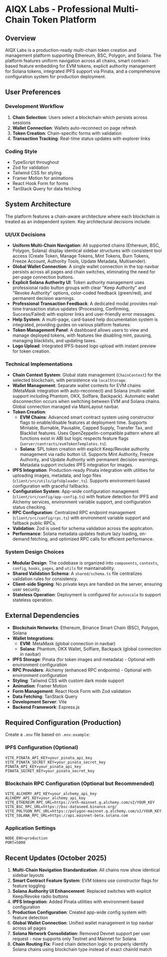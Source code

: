 # AIQX Labs - Professional Multi-Chain Token Platform

## Overview
AIQX Labs is a production-ready multi-chain token creation and management platform supporting Ethereum, BSC, Polygon, and Solana. The platform features uniform navigation across all chains, smart contract-based feature embedding for EVM tokens, explicit authority management for Solana tokens, integrated IPFS support via Pinata, and a comprehensive configuration system for production deployment.

## User Preferences
### Development Workflow
1. **Chain Selection**: Users select a blockchain which persists across sessions
2. **Wallet Connection**: Wallets auto-reconnect on page refresh
3. **Token Creation**: Chain-specific forms with validation
4. **Transaction Tracking**: Real-time status updates with explorer links

### Coding Style
- TypeScript throughout
- Zod for validation
- Tailwind CSS for styling
- Framer Motion for animations
- React Hook Form for forms
- TanStack Query for data fetching

## System Architecture
The platform features a chain-aware architecture where each blockchain is treated as an independent system. Key architectural decisions include:

### UI/UX Decisions
- **Uniform Multi-Chain Navigation**: All supported chains (Ethereum, BSC, Polygon, Solana) display identical sidebar structures with consistent tool access (Create Token, Manage Tokens, Mint Tokens, Burn Tokens, Freeze Account, Authority Tools, Update Metadata, Multisender).
- **Global Wallet Connection**: A single wallet connection in the top navbar persists across all pages and chain switches, eliminating the need for per-page connection buttons.
- **Explicit Solana Authority UI**: Token authority management uses professional radio button groups with clear "Keep Authority" and "Revoke Authority" options, color-coded feedback (green/red), and permanent decision warnings.
- **Professional Transaction Feedback**: A dedicated modal provides real-time transaction status updates (Processing, Confirming, Success/Failed) with explorer links and user-friendly error messages.
- **Help System**: A multi-page, card-based help documentation system is integrated, providing guides on various platform features.
- **Token Management Panel**: A dashboard allows users to view and manage deployed tokens, with features like disabling mint, pausing, managing blacklists, and updating taxes.
- **Logo Upload**: Integrated IPFS-based logo upload with instant preview for token creation.

### Technical Implementations
- **Chain Context System**: Global state management (`ChainContext`) for the selected blockchain, with persistence via `localStorage`.
- **Wallet Management**: Separate wallet contexts for EVM chains (MetaMask integration with auto-reconnect) and Solana (multi-wallet support including Phantom, OKX, Solflare, Backpack). Automatic wallet disconnection occurs when switching between EVM and Solana chains. Global connection managed via MainLayout navbar.
- **Token Creation**:
    - **EVM Chains**: Advanced smart contract system using constructor flags to enable/disable features at deployment time. Supports Mintable, Burnable, Pausable, Capped Supply, Transfer Tax, and Blacklist features. Uses OpenZeppelin-compatible pattern where all functions exist in ABI but logic respects feature flags (`server/contracts/evmTokenTemplates.ts`).
    - **Solana**: SPL token creation with explicit Keep/Revoke authority management via radio button UI. Supports Mint Authority, Freeze Authority, and Update Authority with permanent decision warnings. Metadata support includes IPFS integration for images.
- **IPFS Integration**: Production-ready Pinata integration with utilities for uploading images, metadata, and logo files (`client/src/utils/ipfsUploader.ts`). Supports environment-based configuration with graceful fallbacks.
- **Configuration System**: App-wide configuration management (`client/src/config/app-config.ts`) with feature detection for IPFS and Alchemy services, environment variable support, and configuration status checking.
- **RPC Configuration**: Centralized RPC endpoint management (`client/src/config/rpc.ts`) with environment variable support and fallback public RPCs.
- **Validation**: Zod is used for schema validation across the application.
- **Performance**: Solana metadata updates feature lazy loading, on-demand fetching, and optimized RPC calls for efficient performance.

### System Design Choices
- **Modular Design**: The codebase is organized into `components`, `contexts`, `config`, `hooks`, `pages`, and `utils` for maintainability.
- **Shared Validation Schema**: A `shared/schema.ts` file centralizes validation rules for consistency.
- **Client-side Signing**: No private keys are handled on the server, ensuring user security.
- **Stateless Operation**: Deployment is configured for `autoscale` to support stateless operation.

## External Dependencies
- **Blockchain Networks**: Ethereum, Binance Smart Chain (BSC), Polygon, Solana
- **Wallet Integrations**:
    - **EVM**: MetaMask (global connection in navbar)
    - **Solana**: Phantom, OKX Wallet, Solflare, Backpack (global connection in navbar)
- **IPFS Storage**: Pinata (for token images and metadata) - Optional with environment configuration
- **RPC Providers**: Alchemy (enhanced RPC endpoints) - Optional with environment configuration
- **Styling**: Tailwind CSS with custom dark mode support
- **Animation**: Framer Motion
- **Form Management**: React Hook Form with Zod validation
- **Data Fetching**: TanStack Query
- **Development Server**: Vite
- **Backend Framework**: Express.js

## Required Configuration (Production)
Create a `.env` file based on `.env.example`:

### IPFS Configuration (Optional)
```env
VITE_PINATA_API_KEY=your_pinata_api_key
VITE_PINATA_SECRET_KEY=your_pinata_secret_key
PINATA_API_KEY=your_pinata_api_key
PINATA_SECRET_KEY=your_pinata_secret_key
```

### Blockchain RPC Configuration (Optional but Recommended)
```env
VITE_ALCHEMY_API_KEY=your_alchemy_api_key
ALCHEMY_API_KEY=your_alchemy_api_key
VITE_ETHEREUM_RPC_URL=https://eth-mainnet.g.alchemy.com/v2/YOUR_KEY
VITE_BSC_RPC_URL=https://bsc-dataseed.binance.org/
VITE_POLYGON_RPC_URL=https://polygon-mainnet.g.alchemy.com/v2/YOUR_KEY
VITE_SOLANA_RPC_URL=https://api.mainnet-beta.solana.com
```

### Application Settings
```env
NODE_ENV=production
PORT=5000
```

## Recent Updates (October 2025)
1. **Multi-Chain Navigation Standardization**: All chains now show identical sidebar layouts
2. **Smart Contract Feature System**: EVM tokens use constructor flags for feature toggling
3. **Solana Authority UI Enhancement**: Replaced switches with explicit Keep/Revoke radio buttons
4. **IPFS Integration**: Added Pinata utilities with environment-based configuration
5. **Production Configuration**: Created app-wide config system with feature detection
6. **Global Wallet Connection**: Unified wallet management in top navbar across all pages
7. **Solana Network Consolidation**: Removed Devnet support per user request - now supports only Testnet and Mainnet for Solana
8. **Chain Routing Fix**: Fixed chain detection logic to properly identify Solana chains using blockchain type instead of exact chainId match